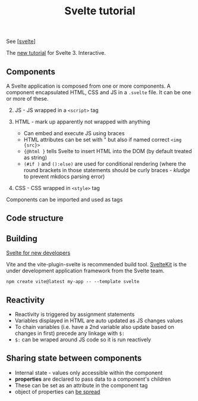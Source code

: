 ﻿---
title: Svelte tutorial
---
See [[svelte]]

The [new tutorial](https://svelte.dev/tutorial/basics) for Svelte 3. Interactive.

## Components

A Svelte application is composed from one or more components. A component encapsulated HTML, CSS and JS in a `.svelte` file. It can be one or more of these.

2. JS - JS wrapped in a `<script>` tag
1. HTML - mark up apparently not wrapped with anything

    - Can embed and execute JS using braces
	- HTML attributes can be set with " but also if named correct `<img {src}>`
	- `{@html }` tells Svelte to insert HTML into the DOM (by default treated as string)
	- `(#if )` and `():else)` are used for conditional rendering (where the round brackets in those statements should be curly braces - _kludge_ to prevent mkdocs parsing error)
3. CSS - CSS wrapped in `<style>` tag

Components can be imported and used as tags

## Code structure


## Building

[Svelte for new developers](https://svelte.dev/blog/svelte-for-new-developers)

Vite and the vite-plugin-svelte is recommended build tool. [SvelteKit](https://kit.svelte.dev/) is the under development application framework from the Svelte team.

```npm create vite@latest my-app -- --template svelte```

## Reactivity

- Reactivity is triggered by assignment statements
- Variables displayed in HTML are auto updated as JS changes values
- To chain variables (i.e. have a 2nd variable also update based on changes in first) precede any linkage with ```$:```
- ```$:``` can be wraped around JS code so it is run reactively

## Sharing state between components

- Internal state - values only accessible within the component
- **properties** are declared to pass data to a component's children
- These can be set as an attribute in the component tag
- object of properties can [be spread](https://svelte.dev/tutorial/spread-props)

[//begin]: # "Autogenerated link references for markdown compatibility"
[svelte]: svelte "Svelte"
[//end]: # "Autogenerated link references"